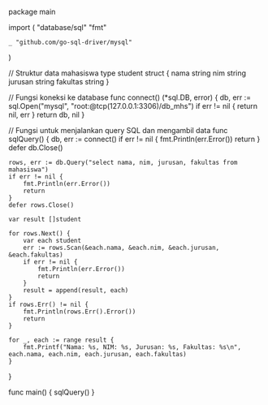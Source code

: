 package main

import (
	"database/sql"
	"fmt"

	_ "github.com/go-sql-driver/mysql"
)

// Struktur data mahasiswa
type student struct {
	nama     string
	nim      string
	jurusan  string
	fakultas string
}

// Fungsi koneksi ke database
func connect() (*sql.DB, error) {
	db, err := sql.Open("mysql", "root:@tcp(127.0.0.1:3306)/db_mhs")
	if err != nil {
		return nil, err
	}
	return db, nil
}

// Fungsi untuk menjalankan query SQL dan mengambil data
func sqlQuery() {
	db, err := connect()
	if err != nil {
		fmt.Println(err.Error())
		return
	}
	defer db.Close()

	rows, err := db.Query("select nama, nim, jurusan, fakultas from mahasiswa")
	if err != nil {
		fmt.Println(err.Error())
		return
	}
	defer rows.Close()

	var result []student

	for rows.Next() {
		var each student
		err := rows.Scan(&each.nama, &each.nim, &each.jurusan, &each.fakultas)
		if err != nil {
			fmt.Println(err.Error())
			return
		}
		result = append(result, each)
	}
	if rows.Err() != nil {
		fmt.Println(rows.Err().Error())
		return
	}

	for _, each := range result {
		fmt.Printf("Nama: %s, NIM: %s, Jurusan: %s, Fakultas: %s\n", each.nama, each.nim, each.jurusan, each.fakultas)
	}
}

func main() {
	sqlQuery()
}
